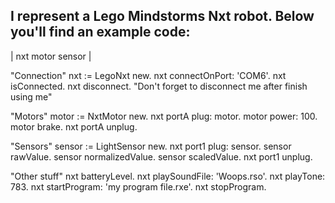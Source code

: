 I represent a Lego Mindstorms Nxt robot.
Below you'll find an example code:
---------------------------------------------------------------------------------------
| nxt motor sensor |
 
"Connection"
nxt := LegoNxt new.
nxt connectOnPort: 'COM6'.
nxt isConnected.
nxt disconnect. "Don't forget to disconnect me after finish using me"

"Motors"
motor := NxtMotor new.
nxt portA plug: motor.
motor power: 100.
motor brake.
nxt portA unplug.

"Sensors"
sensor := LightSensor new.
nxt port1 plug: sensor.
sensor rawValue.
sensor normalizedValue.
sensor scaledValue.
nxt port1 unplug.

"Other stuff"
nxt batteryLevel.
nxt playSoundFile: 'Woops.rso'.
nxt playTone: 783.
nxt startProgram: 'my program file.rxe'.
nxt stopProgram.
